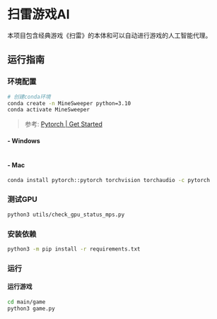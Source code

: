 # 扫雷游戏AI

本项目包含经典游戏《扫雷》的本体和可以自动进行游戏的人工智能代理。

## 运行指南

### 环境配置

```bash
# 创建conda环境
conda create -n MineSweeper python=3.10
conda activate MineSweeper
```

> 参考: [Pytorch | Get Started](https://pytorch.org/get-started/locally/)

#### - Windows

```bash

```

#### - Mac

```bash
conda install pytorch::pytorch torchvision torchaudio -c pytorch
```

### 测试GPU

```bash
python3 utils/check_gpu_status_mps.py
```

### 安装依赖

```bash
python3 -m pip install -r requirements.txt
```

### 运行

#### 运行游戏

```bash
cd main/game
python3 game.py
```
